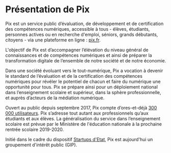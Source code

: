 # Présentation de Pix


Pix est un service public d’évaluation, de développement et de certification des compétences numériques, accessible à tous - élèves, étudiants, personnes actives ou en recherche d'emploi, séniors, grands débutants, citoyens - via une plateforme en ligne : [pix.fr](https://pix.fr).
 
L'objectif de Pix est d’accompagner l’élévation du niveau général de connaissances et de compétences numériques et ainsi de préparer la transformation digitale de l’ensemble de notre société et de notre économie.

Dans une société évoluant vers le tout-numérique, Pix a vocation à devenir le standard de l’évaluation et de la certification des compétences numériques pour révéler le potentiel de chacun et faire du numérique une opportunité pour tous. Pix se prépare ainsi pour un déploiement national dans l’enseignement scolaire et supérieur, dans la sphère professionnelle, et auprès d’acteurs de la médiation numérique.

Ouvert au public depuis septembre 2017, Pix compte d’ores-et-déjà [300 000 utilisateurs](https://pix.fr/stats). Pix s’adresse tout autant aux professionnels qu’aux étudiants et aux élèves. La généralisation du service dans l’enseignement scolaire est prévue par le Ministère de l'éducation nationale à la prochaine rentrée scolaire 2019-2020.

Initié dans le cadre du dispositif [Startups d'Etat](https://beta.gouv.fr), Pix est aujourd'hui un groupement d'intérêt public (GIP).
